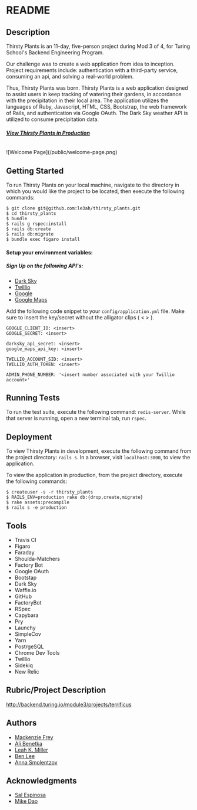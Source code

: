 # README
<!-- [![Build Status](https://travis-ci.org/le3ah/thirsty_plants.svg?branch=master)](https://travis-ci.org/le3ah/thirsty_plants) -->
## Description

Thirsty Plants is an 11-day, five-person project during Mod 3 of 4, for Turing School's Backend Engineering Program.

Our challenge was to create a web application from idea to inception. Project requirements include: authentication with a third-party service, consuming an api, and solving a real-world problem.

Thus, Thirsty Plants was born. Thirsty Plants is a web application designed to assist users in keep tracking of watering their gardens, in accordance with the precipitation in their local area. The application utilizes the languages of Ruby, Javascript, HTML, CSS, Bootstrap, the web framework of Rails, and authentication via Google OAuth. The Dark Sky weather API is utilized to consume precipitation data.

#### [**_View Thirsty Plants in Production_**](https://thirsty-plants.herokuapp.com/)

<br/>
![Welcome Page](/public/welcome-page.png)

## Getting Started

To run Thirsty Plants on your local machine, navigate to the directory in which you would like the project to be located, then execute the following commands:

```
$ git clone git@github.com:le3ah/thirsty_plants.git
$ cd thirsty_plants
$ bundle
$ rails g rspec:install
$ rails db:create
$ rails db:migrate
$ bundle exec figaro install
```
#### Setup your environment variables:

##### Sign Up on the following API's:
* [Dark Sky](https://darksky.net/dev)
* [Twillio](https://www.twilio.com/)
* [Google](https://console.cloud.google.com/apis/credentials)
* [Google Maps](https://developers.google.com/maps/documentation/javascript/get-api-key)


Add the following code snippet to your `config/application.yml` file. Make sure to insert the key/secret without the alligator clips ( < > ).
```
GOOGLE_CLIENT_ID: <insert>
GOOGLE_SECRET: <insert>

darksky_api_secret: <insert>
google_maps_api_key: <insert>

TWILLIO_ACCOUNT_SID: <insert>
TWILLIO_AUTH_TOKEN: <insert>

ADMIN_PHONE_NUMBER: '<insert number associated with your Twillio account>'

```

## Running Tests

To run the test suite, execute the following command:
`redis-server`. While that server is running, open a new terminal tab,
run `rspec`.


## Deployment

To view Thirsty Plants in development, execute the following command from the project directory: `rails s`. In a browser, visit `localhost:3000`, to view the application.

To view the application in production, from the project directory, execute the following commands:
```
$ createuser -s -r thirsty_plants
$ RAILS_ENV=production rake db:{drop,create,migrate}
$ rake assets:precompile
$ rails s -e production
```

## Tools

* Travis CI
* Figaro
* Faraday
* Shoulda-Matchers
* Factory Bot
* Google OAuth
* Bootstap
* Dark Sky
* Waffle.io
* GitHub
* FactoryBot
* RSpec
* Capybara
* Pry
* Launchy
* SimpleCov
* Yarn
* PostrgeSQL
* Chrome Dev Tools
* Twillio
* Sidekiq
* New Relic

## Rubric/Project Description
http://backend.turing.io/module3/projects/terrificus

## Authors

* [Mackenzie Frey](https://github.com/Mackenzie-Frey)
* [Ali Benetka](https://github.com/abenetka)
* [Leah K. Miller](https://github.com/le3ah)
* [Ben Lee](https://github.com/bendelonlee)
* [Anna Smolentzov](https://github.com/asmolentzov)

## Acknowledgments

* [Sal Espinosa](https://github.com/s-espinosa)
* [Mike Dao](https://github.com/mikedao)
